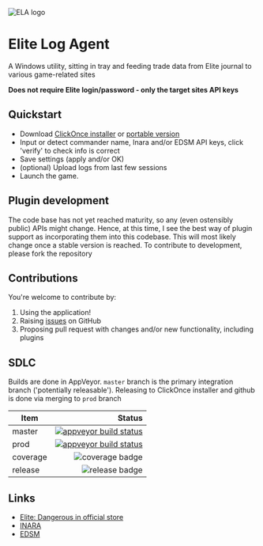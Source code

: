 ![ELA logo](EliteLogAgent/Resources/elite-dangerous-icon.ico)

# Elite Log Agent

A Windows utility, sitting in tray and feeding trade data from Elite journal to various game-related sites

**Does not require Elite login/password - only the target sites API keys**

## Quickstart

* Download [ClickOnce installer][clickonce] or [portable version][release-latest]
* Input or detect commander name, Inara and/or EDSM API keys, click 'verify' to check info is correct
* Save settings (apply and/or OK)
* (optional) Upload logs from last few sessions
* Launch the game.

## Plugin development

The code base has not yet reached maturity, so any (even ostensibly public) APIs might change. Hence, at this time, I see the best way of plugin support as incorporating them into this codebase. This will most likely change once a stable version is reached.
To contribute to development, please fork the repository

## Contributions

You're welcome to contribute by:

1. Using the application!
2. Raising [issues](https://github.com/DarkWanderer/Elite-Log-Agent/issues) on GitHub
3. Proposing pull request with changes and/or new functionality, including plugins

## SDLC

Builds are done in AppVeyor. `master` branch is the primary integration branch ('potentially releasable').
Releasing to ClickOnce installer and github  is done via merging to `prod` branch

| Item          | Status  |
| ------------- | ------------: |
| master   | [![appveyor build status][buildstatus-master]][project] |
| prod     | [![appveyor build status][buildstatus-prod]][project]   |
| coverage | ![coverage badge][codecov-badge]
| release  | ![release badge][release-badge]

## Links

* [Elite: Dangerous in official store](https://www.frontierstore.net/games/elite-dangerous-cat.html)
* [INARA](https://inara.cz)
* [EDSM](https://edsm.net)

[buildstatus-master]: https://ci.appveyor.com/api/projects/status/6n52i9wkthtwtb34/branch/master
[buildstatus-prod]: https://ci.appveyor.com/api/projects/status/6n52i9wkthtwtb34/branch/prod
[project]: https://ci.appveyor.com/project/DarkWanderer/Elite-Log-Agent
[clickonce]: https://elitelogagent.blob.core.windows.net/clickonce/EliteLogAgent.application
[release-latest]: https://github.com/DarkWanderer/Elite-Log-Agent/releases/latest
[releases]: https://github.com/DarkWanderer/Elite-Log-Agent/releases
[codecov-badge]: https://codecov.io/gh/DarkWanderer/Elite-Log-Agent/branch/master/graph/badge.svg
[release-badge]: https://img.shields.io/github/release/DarkWanderer/Elite-Log-Agent.svg
